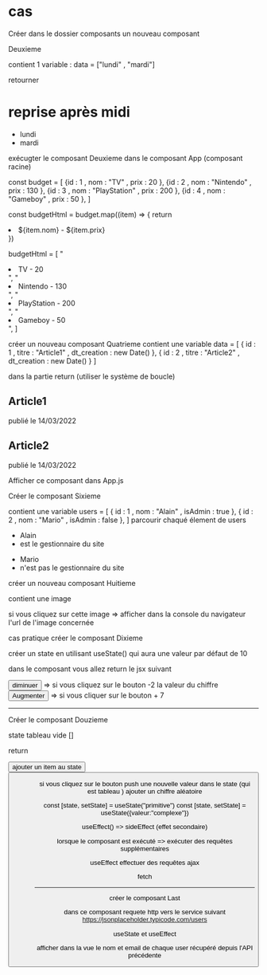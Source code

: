 # cas

Créer dans le dossier composants un nouveau composant

Deuxieme

contient 1 variable :
data = ["lundi" , "mardi"]

retourner 
<h1>reprise après midi</h1>
<ul>
    <li>lundi</li>
    <li>mardi</li>
</ul>

exécugter le composant Deuxieme dans le composant App (composant racine)


const budget = [
        {id : 1 , nom : "TV" , prix : 20 },
        {id : 2 , nom : "Nintendo" , prix : 130 },
        {id : 3 , nom : "PlayStation" , prix : 200 },
        {id : 4 , nom : "Gameboy" , prix : 50 },
    ]

const  budgetHtml = budget.map((item) => { 
    return <li>${item.nom} - ${item.prix}</li>
})

budgetHtml = [
    "<li>TV - 20</li>",
    "<li>Nintendo - 130</li>",
    "<li>PlayStation - 200</li>",
    "<li>Gameboy - 50</li>",
]

créer un nouveau composant Quatrieme
contient une variable data = [
    { id : 1 , titre : "Article1" , dt_creation : new Date() },
    { id : 2 , titre : "Article2" , dt_creation : new Date() }
]

dans la partie return (utiliser le système de boucle)
<article>
    <h2>Article1</h2>
    <time>publié le 14/03/2022</time>
</article>
<article>
    <h2>Article2</h2>
    <time>publié le 14/03/2022</time>
</article>

Afficher ce composant dans App.js 

Créer le composant Sixieme

contient une variable users = [
    { id : 1 , nom : "Alain" , isAdmin : true },
    { id : 2 , nom : "Mario" , isAdmin : false },
]
parcourir chaqué élement de users
<ul>
    <li>Alain</li>
    <li>est le gestionnaire du site</li>
</ul>
<ul>
    <li>Mario</li>
    <li>n'est pas le gestionnaire du site</li>
</ul>


créer un nouveau composant Huitieme

contient une image 

si vous cliquez sur cette image => afficher dans la console du navigateur l'url de l'image concernée 


cas pratique 
créer le composant Dixieme

créer un state en utilisant useState() qui aura une valeur par défaut de 10

dans le composant vous allez return le jsx suivant

<button>diminuer</button> => si vous cliquez sur le bouton -2
<span> la valeur du chiffre </span>
<button>Augmenter</button> => si vous cliquer sur le bouton + 7

-----------------

Créer le composant Douzieme

state tableau vide []

return 

<button>ajouter un item au state<button>
<ul>
<ul>

si vous cliquez sur le bouton  push une nouvelle valeur dans le state (qui est tableau ) ajouter un chiffre aléatoire 



const [state, setState] = useState("primitive")
const [state, setState] = useState({valeur:"complexe"})

useEffect() => sideEffect (effet secondaire)

lorsque le composant est exécuté => exécuter des requêtes supplémentaires 

useEffect effectuer des requêtes ajax 

fetch 

--------------------

créer le composant Last 

dans ce composant requete http vers le service suivant https://jsonplaceholder.typicode.com/users

useState et useEffect

afficher dans la vue le nom et email de chaque user récupéré depuis l'API précédente 
